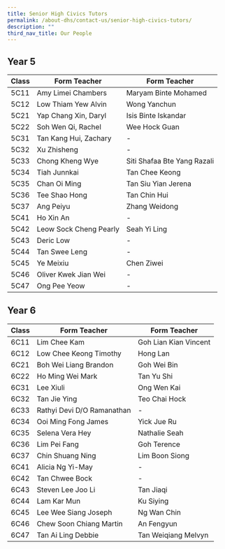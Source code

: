 ```yaml
---
title: Senior High Civics Tutors
permalink: /about-dhs/contact-us/senior-high-civics-tutors/
description: ""
third_nav_title: Our People
---
```

## Year 5

| Class  | Form Teacher | Form Teacher |
| -------- | -------- | -------- |
| 5C11     | Amy Limei Chambers  | Maryam Binte Mohamed   |
| 5C12     | Low Thiam Yew Alvin  | Wong Yanchun|
| 5C21     | Yap Chang Xin, Daryl  | Isis Binte Iskandar  |
| 5C22     | Soh Wen Qi, Rachel | Wee Hock Guan  |
| 5C31     | Tan Kang Hui, Zachary | - | 
| 5C32     | Xu Zhisheng  | -  |
| 5C33     | Chong Kheng Wye  | Siti Shafaa Bte Yang Razali  |
| 5C34     | Tiah Junnkai  | Tan Chee Keong   |
| 5C35     | Chan Oi Ming | Tan Siu Yian Jerena     |
| 5C36     | Tee Shao Hong | Tan Chin Hui     |
| 5C37     | Ang Peiyu | Zhang Weidong  |
| 5C41     | Ho Xin An   | -     |
| 5C42     | Leow Sock Cheng Pearly | Seah Yi Ling  |
| 5C43     | Deric Low     | -     |
| 5C44     | Tan Swee Leng | -     |
| 5C45     | Ye Meixiu     | Chen Ziwei    |
| 5C46     | Oliver Kwek Jian Wei | -   |
| 5C47     | Ong Pee Yeow  | -    |

## Year 6

| Class  | Form Teacher | Form Teacher |
| -------- | -------- | -------- |
| 6C11     | Lim Chee Kam     | Goh Lian Kian Vincent     |
| 6C12     | Low Chee Keong Timothy     | Hong Lan  |
| 6C21     | Boh Wei Liang Brandon  | Goh Wei Bin  |
| 6C22     | Ho Ming Wei Mark | Tan Yu Shi  |
| 6C31     | Lee Xiuli  | Ong Wen Kai 
| 6C32     | Tan Jie Ying     | Teo Chai Hock     |
| 6C33     | Rathyi Devi D/O Ramanathan  | -  |
| 6C34     | Ooi Ming Fong James  | Yick Jue Ru  |
| 6C35     | Selena Vera Hey | Nathalie Seah     |
| 6C36     | Lim Pei Fang   |  Goh Terence    |
| 6C37     | Chin Shuang Ning | Lim Boon Siong     |
| 6C41     | Alicia Ng Yi-May  | -  |
| 6C42     | Tan Chwee Bock | -  |
| 6C43     | Steven Lee Joo Li  | Tan Jiaqi     |
| 6C44     | Lam Kar Mun | Ku Siying   |
| 6C45     | Lee Wee Siang Joseph  | Ng Wan Chin   |
| 6C46     | Chew Soon Chiang Martin| An Fengyun   |
| 6C47     | Tan Ai Ling Debbie | Tan Weiqiang Melvyn   |